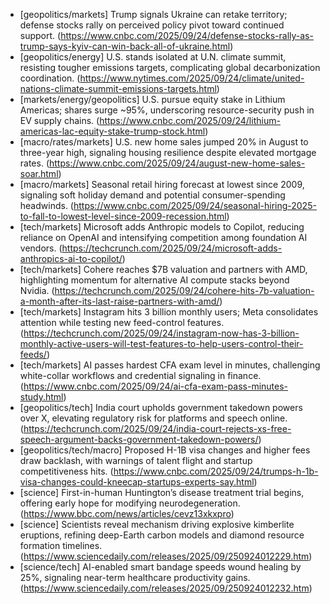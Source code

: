 - [geopolitics/markets] Trump signals Ukraine can retake territory; defense stocks rally on perceived policy pivot toward continued support. (https://www.cnbc.com/2025/09/24/defense-stocks-rally-as-trump-says-kyiv-can-win-back-all-of-ukraine.html)
- [geopolitics/energy] U.S. stands isolated at U.N. climate summit, resisting tougher emissions targets, complicating global decarbonization coordination. (https://www.nytimes.com/2025/09/24/climate/united-nations-climate-summit-emissions-targets.html)
- [markets/energy/geopolitics] U.S. pursue equity stake in Lithium Americas; shares surge ~95%, underscoring resource-security push in EV supply chains. (https://www.cnbc.com/2025/09/24/lithium-americas-lac-equity-stake-trump-stock.html)
- [macro/rates/markets] U.S. new home sales jumped 20% in August to three-year high, signaling housing resilience despite elevated mortgage rates. (https://www.cnbc.com/2025/09/24/august-new-home-sales-soar.html)
- [macro/markets] Seasonal retail hiring forecast at lowest since 2009, signaling soft holiday demand and potential consumer-spending headwinds. (https://www.cnbc.com/2025/09/24/seasonal-hiring-2025-to-fall-to-lowest-level-since-2009-recession.html)
- [tech/markets] Microsoft adds Anthropic models to Copilot, reducing reliance on OpenAI and intensifying competition among foundation AI vendors. (https://techcrunch.com/2025/09/24/microsoft-adds-anthropics-ai-to-copilot/)
- [tech/markets] Cohere reaches $7B valuation and partners with AMD, highlighting momentum for alternative AI compute stacks beyond Nvidia. (https://techcrunch.com/2025/09/24/cohere-hits-7b-valuation-a-month-after-its-last-raise-partners-with-amd/)
- [tech/markets] Instagram hits 3 billion monthly users; Meta consolidates attention while testing new feed-control features. (https://techcrunch.com/2025/09/24/instagram-now-has-3-billion-monthly-active-users-will-test-features-to-help-users-control-their-feeds/)
- [tech/markets] AI passes hardest CFA exam level in minutes, challenging white-collar workflows and credential signaling in finance. (https://www.cnbc.com/2025/09/24/ai-cfa-exam-pass-minutes-study.html)
- [geopolitics/tech] India court upholds government takedown powers over X, elevating regulatory risk for platforms and speech online. (https://techcrunch.com/2025/09/24/india-court-rejects-xs-free-speech-argument-backs-government-takedown-powers/)
- [geopolitics/tech/macro] Proposed H-1B visa changes and higher fees draw backlash, with warnings of talent flight and startup competitiveness hits. (https://www.cnbc.com/2025/09/24/trumps-h-1b-visa-changes-could-kneecap-startups-experts-say.html)
- [science] First-in-human Huntington’s disease treatment trial begins, offering early hope for modifying neurodegeneration. (https://www.bbc.com/news/articles/cevz13xkxpro)
- [science] Scientists reveal mechanism driving explosive kimberlite eruptions, refining deep-Earth carbon models and diamond resource formation timelines. (https://www.sciencedaily.com/releases/2025/09/250924012229.htm)
- [science/tech] AI-enabled smart bandage speeds wound healing by 25%, signaling near-term healthcare productivity gains. (https://www.sciencedaily.com/releases/2025/09/250924012232.htm)